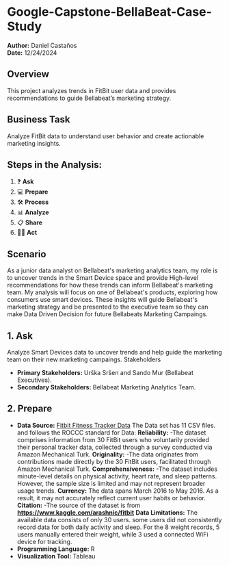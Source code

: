# Google-Capstone-BellaBeat-Case-Study

**Author:** Daniel Castaños  
**Date:** 12/24/2024 

## Overview  
This project analyzes trends in FitBit user data and provides recommendations to guide Bellabeat’s marketing strategy.  

## Business Task  
Analyze FitBit data to understand user behavior and create actionable marketing insights.  

## Steps in the Analysis:  
1. ❓ **Ask**  
2. 💻 **Prepare**  
3. 🛠 **Process**  
4. 📊 **Analyze**  
5. 📋 **Share**  
6. 🧗‍♀️ **Act**   

## Scenario
As a junior data analyst on Bellabeat's marketing analytics team, my role is to uncover trends in the Smart Device space and provide High-level recommendations for how these trends can inform Bellabeat's marketing team. My analysis will focus on one of Bellabeat's products, exploring how consumers use smart devices. These insights will guide Bellabeat's marketing strategy and be presented to the executive team so they can make Data Driven Decision for future Bellabeats Marketing Campaings.

## 1. Ask
Analyze Smart Devices data to uncover trends and help guide the marketing team on their new marketing campaings.
Stakeholders  
- **Primary Stakeholders:** Urška Sršen and Sando Mur (Bellabeat Executives).  
- **Secondary Stakeholders:** Bellabeat Marketing Analytics Team.

## 2. Prepare 
- **Data Source:** [Fitbit Fitness Tracker Data](https://www.kaggle.com/arashnic/fitbit)
The Data set has 11 CSV files. and follows the ROCCC standard for Data:
**Reliability:** 
 -The dataset comprises information from 30 FitBit users who voluntarily provided their personal tracker data, collected through a survey conducted via Amazon Mechanical Turk.
**Originality:** 
 -The data originates from contributions made directly by the 30 FitBit users, facilitated through Amazon Mechanical Turk.
**Comprehensiveness:**
 -The dataset includes minute-level details on physical activity, heart rate, and sleep patterns. However, the sample size is limited and may not represent broader usage trends.
**Currency:**
The data spans March 2016 to May 2016. As a result, it may not accurately reflect current user habits or behavior.
**Citation:** 
 -The source of the dataset is from **https://www.kaggle.com/arashnic/fitbit**
**Data Limitations:**
The available data consists of only 30 users.
some users did not consistently record data for both daily activity and sleep.
For the 8 weight records, 5 users manually entered their weight, while 3 used a connected WiFi device for tracking.
- **Programming Language:** R  
- **Visualization Tool:** Tableau
